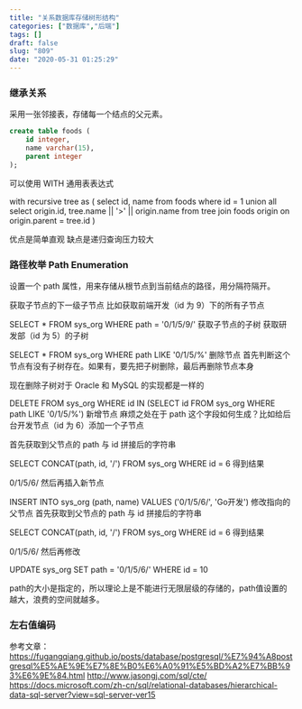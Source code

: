 ```yaml
---
title: "关系数据库存储树形结构"
categories: ["数据库","后端"]
tags: []
draft: false
slug: "809"
date: "2020-05-31 01:25:29"
---
```


### 继承关系

采用一张邻接表，存储每一个结点的父元素。
```sql
create table foods (
    id integer,
    name varchar(15),
    parent integer
);
```

可以使用 WITH 通用表表达式

with recursive tree as (
        select id, name
        from foods
        where id = 1
    union all
        select origin.id, tree.name || '>' || origin.name
        from tree join foods origin
             on origin.parent = tree.id
)

优点是简单直观
缺点是递归查询压力较大

### 路径枚举  Path Enumeration
设置一个 path 属性，用来存储从根节点到当前结点的路径，用分隔符隔开。


获取子节点的下一级子节点
比如获取前端开发（id 为 9）下的所有子节点

SELECT
    *
FROM
    sys_org
WHERE
    path = '0/1/5/9/'
获取子节点的子树
获取研发部（id 为 5）的子树

SELECT
    *
FROM
    sys_org
WHERE
    path LIKE '0/1/5/%'
删除节点
首先判断这个节点有没有子树存在。如果有，要先把子树删除，最后再删除节点本身

现在删除子树对于 Oracle 和 MySQL 的实现都是一样的

DELETE FROM 
    sys_org
WHERE
    id IN (SELECT id FROM sys_org WHERE path LIKE '0/1/5/%')
新增节点
麻烦之处在于 path 这个字段如何生成？比如给后台开发节点（id 为 6）添加一个子节点

首先获取到父节点的 path 与 id 拼接后的字符串

SELECT
    CONCAT(path, id, '/')
FROM
    sys_org
WHERE
    id = 6
得到结果

0/1/5/6/
然后再插入新节点

INSERT INTO sys_org (path, name) VALUES ('0/1/5/6/', 'Go开发')
修改指向的父节点
首先获取到父节点的 path 与 id 拼接后的字符串

SELECT
    CONCAT(path, id, '/')
FROM
    sys_org
WHERE
    id = 6
得到结果

0/1/5/6/
然后再修改

UPDATE sys_org SET path = '0/1/5/6/' WHERE id = 10



path的大小是指定的，所以理论上是不能进行无限层级的存储的，path值设置的越大，浪费的空间就越多。


### 左右值编码


参考文章：
https://fugangqiang.github.io/posts/database/postgresql/%E7%94%A8postgresql%E5%AE%9E%E7%8E%B0%E6%A0%91%E5%BD%A2%E7%BB%93%E6%9E%84.html
http://www.jasongj.com/sql/cte/
https://docs.microsoft.com/zh-cn/sql/relational-databases/hierarchical-data-sql-server?view=sql-server-ver15
